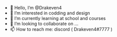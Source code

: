 - 👋 Hello, I’m @Drakeven4 
- 👀 I’m interested in codding and design
- 🌱 I’m currently learning at school and courses
- 💞️ I’m looking to collaborate on ...
- 📫 How to reach me: discord ( Drakeven4#7777 )

<!---
Drakeven4/Drakeven4 is a ✨ special ✨ repository because its `README.md` (this file) appears on your GitHub profile.
You can click the Preview link to take a look at your changes.
--->
